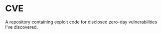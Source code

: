# CVE
A repository containing exploit code for disclosed zero-day vulnerabilities I've discovered. 
